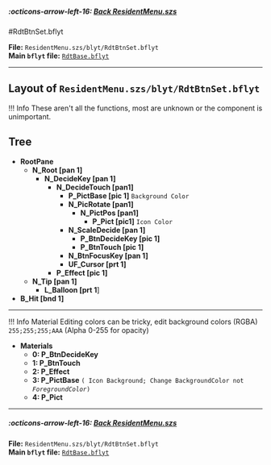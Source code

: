 ##### :octicons-arrow-left-16: [Back ResidentMenu.szs](../index.md)

#RdtBtnSet.bflyt

**File:** `ResidentMenu.szs/blyt/RdtBtnSet.bflyt`<br>
**Main `bflyt` file:** [`RdtBase.bflyt`](../RdtBase.bflyt.md)

---

## Layout of `ResidentMenu.szs/blyt/RdtBtnSet.bflyt`

<!-- prettier-ignore -->
!!! Info
    These aren't all the functions, most are unknown or the component is unimportant.
	
## Tree

-	**RootPane**
	-	**N_Root [pan 1]**
		-	**N_DecideKey [pan 1]**
			-	**N_DecideTouch [pan1]**
				-	**P_PictBase [pic 1]** `Background Color`
				-	**N_PicRotate [pan1]**
					-	**N_PictPos [pan1]**
						-	**P_Pict [pic1]** `Icon Color`
				-	**N_ScaleDecide [pan 1]**
					-	**P_BtnDecideKey [pic 1]**
					-	**P_BtnTouch [pic 1]**
				-	**N_BtnFocusKey [pan 1]**
				-	**UF_Cursor [prt 1]**
			-	**P_Effect [pic 1]**
	-	**N_Tip [pan 1]**
		-	**L_Balloon [prt 1**]
-	**B_Hit [bnd 1]**	
---

<!-- prettier-ignore -->
!!! Info
    Material Editing colors can be tricky, edit background colors (RGBA) `255;255;255;AAA` (Alpha 0-255 for opacity)

-	**Materials**
	-	**0: P_BtnDecideKey**
	-	**1: P_BtnTouch**
	-	**2: P_Effect**
	-	**3: P_PictBase** `( Icon Background; Change BackgroundColor not `_`ForegroundColor`_`)`
	-	**4: P_Pict**
---
	
##### :octicons-arrow-left-16: [Back ResidentMenu.szs](../index.md)

**File:** `ResidentMenu.szs/blyt/RdtBtnSet.bflyt`<br>
**Main `bflyt` file:** [`RdtBase.bflyt`](../RdtBase.bflyt.md)
